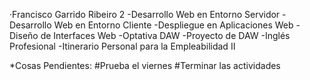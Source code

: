 ·Francisco Garrido Ribeiro 2
-Desarrollo Web en Entorno Servidor
-Desarrollo Web en Entorno Cliente
-Despliegue en Aplicaciones Web
-Diseño de Interfaces Web
-Optativa DAW
-Proyecto de DAW
-Inglés Profesional
-Itinerario Personal para la Empleabilidad II

*Cosas Pendientes:
    #Prueba el viernes
    #Terminar las actividades